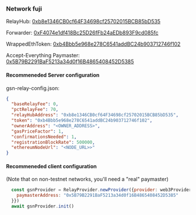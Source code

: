 ### Network fuji

RelayHub: [0xb8e1346CB0cf64F34698cf25702015BCB85bD535](https://fuji.etherscan.io/address/0xb8e1346CB0cf64F34698cf25702015BCB85bD535)

Forwarder: [0xF4074e1df418Bc25D26fFb24aEDb893F9cd085fc](https://fuji.etherscan.io/address/0xF4074e1df418Bc25D26fFb24aEDb893F9cd085fc)

WrappedEthToken: [0xb4Bbb5e968e278C6541addBC24b903712746f102](https://fuji.etherscan.io/address/0xb4Bbb5e968e278C6541addBC24b903712746f102)

Accept-Everything Paymaster: [0x5B79B2291BaF5213a34d0f16B4865408452D5385](https://fuji.etherscan.io/address/0x5B79B2291BaF5213a34d0f16B4865408452D5385)

#### Recommeneded Server configuration
gsn-relay-config.json:
```json
{
  "baseRelayFee": 0,
  "pctRelayFee": 70,
  "relayHubAddress": "0xb8e1346CB0cf64F34698cf25702015BCB85bD535",
  "token": "0xb4Bbb5e968e278C6541addBC24b903712746f102",
  "ownerAddress": "<OWNER_ADDRESS>",
  "gasPriceFactor": 1,
  "confirmationsNeeded": 1,
  "registrationBlockRate": 500000,
  "ethereumNodeUrl": "<NODE_URL>>"
}
```

#### Recommeneded client configuration
(Note that on non-testnet networks, you'll need a "real" paymaster)
```js
  const gsnProvider = RelayProvider.newProvider({provider: web3Provider, config: {
    paymasterAddress: "0x5B79B2291BaF5213a34d0f16B4865408452D5385"
  }})
  await gsnProvider.init()
```
